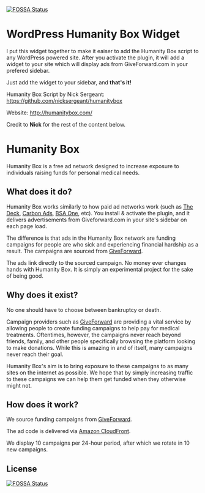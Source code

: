[![FOSSA Status](https://app.fossa.io/api/projects/git%2Bgithub.com%2FMarcWoodyard%2FWordPress-Humanity-Box-Widget.svg?type=shield)](https://app.fossa.io/projects/git%2Bgithub.com%2FMarcWoodyard%2FWordPress-Humanity-Box-Widget?ref=badge_shield)

WordPress Humanity Box Widget
============
I put this widget together to make it eaiser to add the Humanity Box script to any WordPress powered site. After you
activate the plugin, it will add a widget to your site which will display ads from GiveForward.com in your prefered sidebar. 

Just add the widget to your sidebar, and <b>that's it!</b>

Humanity Box Script by Nick Sergeant: https://github.com/nicksergeant/humanitybox

Website: http://humanitybox.com/

Credit to <b>Nick</b> for the rest of the content below. 

Humanity Box
============

Humanity Box is a free ad network designed to increase exposure to individuals
raising funds for personal medical needs.

What does it do?
----------------

Humanity Box works similarly to how paid ad networks work (such as
[The Deck](http://decknetwork.net/), [Carbon Ads](http://carbonads.net/),
[BSA One](http://bsaone.com/), etc). You install & activate the plugin, 
and it delivers advertisements from Giveforward.com in your site's sidebar 
on each page load.

The difference is that ads in the Humanity Box network are funding campaigns
for people are who sick and experiencing financial hardship as a result. The
campaigns are sourced from [GiveForward](http://www.giveforward.com/).

The ads link directly to the sourced campaign. No money ever changes hands
with Humanity Box. It is simply an experimental project for the sake of being
good.

Why does it exist?
------------------

No one should have to choose between bankruptcy or death.

Campaign providers such as [GiveForward](http://www.giveforward.com/) are
providing a vital service by allowing people to create funding campaigns to
help pay for medical treatments.  Oftentimes, however, the campaigns never
reach beyond friends, family, and other people specifically browsing the
platform looking to make donations.  While this is amazing in and of itself,
many campaigns never reach their goal.

Humanity Box's aim is to bring exposure to these campaigns to as many sites on
the internet as possible. We hope that by simply increasing traffic to these
campaigns we can help them get funded when they otherwise might not.

How does it work?
-----------------

We source funding campaigns from [GiveForward](http://www.giveforward.com/).

The ad code is delivered via [Amazon CloudFront](http://aws.amazon.com/cloudfront/).

We display 10 campaigns per 24-hour period, after which we rotate in 10 new
campaigns.


## License
[![FOSSA Status](https://app.fossa.io/api/projects/git%2Bgithub.com%2FMarcWoodyard%2FWordPress-Humanity-Box-Widget.svg?type=large)](https://app.fossa.io/projects/git%2Bgithub.com%2FMarcWoodyard%2FWordPress-Humanity-Box-Widget?ref=badge_large)